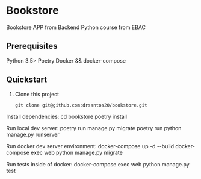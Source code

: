 # Bookstore

Bookstore APP from Backend Python course from EBAC

## Prerequisites

Python 3.5>
Poetry
Docker && docker-compose


## Quickstart

1. Clone this project

   ```shell
   git clone git@github.com:drsantos20/bookstore.git

Install dependencies:
cd bookstore
poetry install

Run local dev server:
poetry run manage.py migrate
poetry run python manage.py runserver

Run docker dev server environment:
docker-compose up -d --build 
docker-compose exec web python manage.py migrate

Run tests inside of docker:
docker-compose exec web python manage.py test
